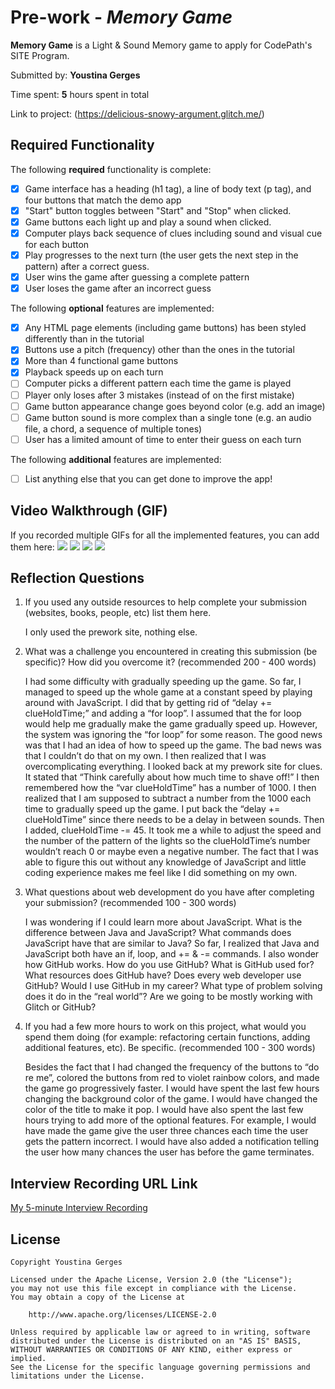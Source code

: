 # Pre-work - *Memory Game*

**Memory Game** is a Light & Sound Memory game to apply for CodePath's SITE Program. 

Submitted by: **Youstina Gerges**

Time spent: **5** hours spent in total

Link to project: (https://delicious-snowy-argument.glitch.me/)

## Required Functionality

The following **required** functionality is complete:

- [x] Game interface has a heading (h1 tag), a line of body text (p tag), and four buttons that match the demo app
- [x] "Start" button toggles between "Start" and "Stop" when clicked. 
- [x] Game buttons each light up and play a sound when clicked. 
- [x] Computer plays back sequence of clues including sound and visual cue for each button
- [x] Play progresses to the next turn (the user gets the next step in the pattern) after a correct guess. 
- [x] User wins the game after guessing a complete pattern
- [x] User loses the game after an incorrect guess

The following **optional** features are implemented:

- [x] Any HTML page elements (including game buttons) has been styled differently than in the tutorial
- [x] Buttons use a pitch (frequency) other than the ones in the tutorial
- [x] More than 4 functional game buttons
- [x] Playback speeds up on each turn
- [ ] Computer picks a different pattern each time the game is played
- [ ] Player only loses after 3 mistakes (instead of on the first mistake)
- [ ] Game button appearance change goes beyond color (e.g. add an image)
- [ ] Game button sound is more complex than a single tone (e.g. an audio file, a chord, a sequence of multiple tones)
- [ ] User has a limited amount of time to enter their guess on each turn

The following **additional** features are implemented:

- [ ] List anything else that you can get done to improve the app!

## Video Walkthrough (GIF)

If you recorded multiple GIFs for all the implemented features, you can add them here:
![](http://g.recordit.co/aenkE18Rw1.gif) 
![](http://g.recordit.co/RJOUq4n6ke.gif)
![](gif3-link-here)
![](gif4-link-here)

## Reflection Questions
1. If you used any outside resources to help complete your submission (websites, books, people, etc) list them here. 
	
	I only used the prework site, nothing else.

2. What was a challenge you encountered in creating this submission (be specific)? How did you overcome it? (recommended 200 - 400 words) 
	
	I had some difficulty with gradually speeding up the game. So far, I managed to speed up the whole game at a constant speed by playing around with JavaScript. I did that by getting rid of “delay += clueHoldTime;” and adding a “for loop”. I assumed that the for loop would help me gradually make the game gradually speed up. However, the system was ignoring the “for loop” for some reason. The good news was that I had an idea of how to speed up the game. The bad news was that I couldn’t do that on my own. I then realized that I was overcomplicating everything. I looked back at my prework site for clues. It stated that “Think carefully about how much time to shave off!” I then remembered how the “var clueHoldTime” has a number of 1000. I then realized that I am supposed to subtract a number from the 1000 each time to gradually speed up the game. I put back the “delay += clueHoldTime” since there needs to be a delay in between sounds. Then I added, clueHoldTime -= 45. It took me a while to adjust the speed and the number of the pattern of the lights so the clueHoldTime’s number wouldn’t reach 0 or maybe even a negative number. The fact that I was able to figure this out without any knowledge of JavaScript and little coding experience makes me feel like I did something on my own.  

3. What questions about web development do you have after completing your submission? (recommended 100 - 300 words) 
	
	I was wondering if I could learn more about JavaScript. What is the difference between Java and JavaScript? What commands does JavaScript have that are similar to Java? So far, I realized that Java and JavaScript both have an if, loop, and +=  & -=  commands.  I also wonder how GitHub works. How do you use GitHub? What is GitHub used for? What resources does GitHub have? Does every web developer use GitHub? Would I use GitHub in my career? What type of problem solving does it do in the “real world”? Are we going to be mostly working with Glitch or GitHub?

4. If you had a few more hours to work on this project, what would you spend them doing (for example: refactoring certain functions, adding additional features, etc). Be specific. (recommended 100 - 300 words) 
	
	Besides the fact that I had changed the frequency of the buttons to “do re me”, colored the buttons from red to violet rainbow colors, and made the game go progressively faster. I would have spent the last few hours changing the background color of the game. I would have changed the color of the title to make it pop. I would have also spent the last few hours trying to add more of the optional features. For example, I would have made the game give the user three chances each time the user gets the pattern incorrect. I would have also added a notification telling the user how many chances the user has before the game terminates.

## Interview Recording URL Link

[My 5-minute Interview Recording](https://youtu.be/TAecvZRF0UU)


## License

    Copyright Youstina Gerges

    Licensed under the Apache License, Version 2.0 (the "License");
    you may not use this file except in compliance with the License.
    You may obtain a copy of the License at

        http://www.apache.org/licenses/LICENSE-2.0

    Unless required by applicable law or agreed to in writing, software
    distributed under the License is distributed on an "AS IS" BASIS,
    WITHOUT WARRANTIES OR CONDITIONS OF ANY KIND, either express or implied.
    See the License for the specific language governing permissions and
    limitations under the License.

